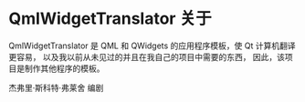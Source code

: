 # QmlWidgetTranslator 关于

QmlWidgetTranslator 是 QML 和 QWidgets 的应用程序模板，使 Qt 计算机翻译更容易，
以及我以前从未见过的并且在我自己的项目中需要的东西，
因此，该项目是制作其他程序的模板。



杰弗里·斯科特·弗莱舍 编剧